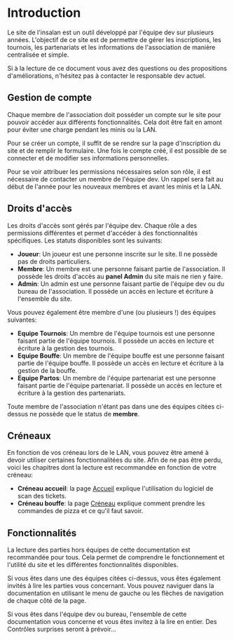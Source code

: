 # Introduction

Le site de l'insalan est un outil développé par l'équipe dev sur plusieurs
années. L'objectif de ce site est de permettre de gérer les inscriptions, les
tournois, les partenariats et les informations de l'association de manière
centralisée et simple.

Si à la lecture de ce document vous avez des questions ou des propositions
d'améliorations, n'hésitez pas à contacter le responsable dev actuel. 

## Gestion de compte

Chaque membre de l'association doit posséder un compte sur le site pour pouvoir
accéder aux différents fonctionnalités. Cela doit être fait en amont pour éviter
une charge pendant les minis ou la LAN.

Pour se créer un compte, il suffit de se rendre sur la page d'inscription du
site et de remplir le formulaire. Une fois le compte créé, il est possible de se
connecter et de modifier ses informations personnelles.

Pour se voir attribuer les permissions nécessaires selon son rôle, il est
nécessaire de contacter un membre de l'équipe dev. Un rappel sera fait au début
de l'année pour les nouveaux membres et avant les minis et la LAN.

## Droits d'accès

Les droits d'accès sont gérés par l'équipe dev. Chaque rôle a des permissions
différentes et permet d'accéder à des fonctionnalités spécifiques. Les statuts
disponibles sont les suivants:

- **Joueur**: Un joueur est une personne inscrite sur le site. Il ne possède pas
  de droits particuliers.
- **Membre**: Un membre est une personne faisant partie de l'association. Il
  possède les droits d'accès au **panel Admin** du site mais ne rien y faire.
- **Admin**: Un admin est une personne faisant partie de l'équipe dev ou du
  bureau de l'association. Il possède un accès en lecture et écriture à
  l'ensemble du site.

Vous pouvez également être membre d'une (ou plusieurs !) des équipes suivantes:
- **Equipe Tournois**: Un membre de l'équipe tournois est une personne faisant
  partie de l'équipe tournois. Il possède un accès en lecture et écriture à la
  gestion des tournois.
- **Equipe Bouffe**: Un membre de l'équipe bouffe est une personne faisant
  partie de l'équipe bouffe. Il possède un accès en lecture et écriture à la
  gestion de la bouffe.
- **Equipe Partos**: Un membre de l'équipe partenariat est une personne faisant
  partie de l'équipe partenariat. Il possède un accès en lecture et écriture à
  la gestion des partenariats.

Toute membre de l'association n'étant pas dans une des équipes citées ci-dessus
ne possède que le status de **membre**.

## Créneaux

En fonction de vos créneau lors de le LAN, vous pouvez être amené à devoir
utiliser certaines fonctionnalitées du site. Afin de ne pas être perdu, voici
les chapitres dont la lecture est recommandée en fonction de votre créneau:
- **Créneau accueil**: la page [Accueil](./bureau/Accueil.md) explique
  l'utilisation du logiciel de scan des tickets.
- **Créneau bouffe**: la page [Créneau](./bouffe/Creneau.md) explique comment
  prendre les commandes de pizza et ce qu'il faut savoir.

## Fonctionnalités

La lecture des parties hors équipes de cette documentation est recommandée pour
tous. Cela permet de comprendre le fonctionnement et l'utilité du site et les
différentes fonctionnalités disponibles.

Si vous êtes dans une des équipes citées ci-dessus, vous êtes également invités
à lire les parties vous concernant. Vous pouvez naviguer dans la documentation
en utilisant le menu de gauche ou les flèches de navigation de chaque côté de la
page.

Si vous êtes dans l'équipe dev ou bureau, l'ensemble de cette documentation vous
concerne et vous êtes invitez à la lire en entier. Des Contrôles surprises
seront à prévoir...
